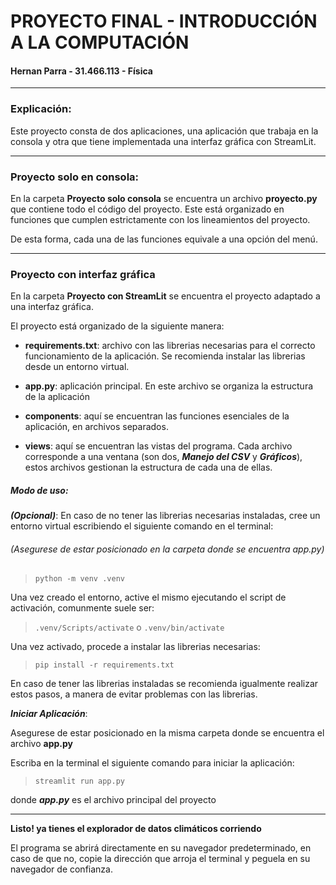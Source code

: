 # PROYECTO FINAL - INTRODUCCIÓN A LA COMPUTACIÓN

#### Hernan Parra - 31.466.113 - Física

--------------------------
### Explicación:

Este proyecto consta de dos aplicaciones, una aplicación que trabaja en la consola y otra que tiene implementada una interfaz gráfica con StreamLit.

--------------------------
### Proyecto solo en consola:

En la carpeta **Proyecto solo consola** se encuentra un archivo **proyecto.py** que contiene todo el código del proyecto. Este está organizado en funciones que cumplen estrictamente con los lineamientos del proyecto. 

De esta forma, cada una de las funciones equivale a una opción del menú.

-----------------------------

### Proyecto con interfaz gráfica

En la carpeta **Proyecto con StreamLit** se encuentra el proyecto adaptado a una interfaz gráfica. 

El proyecto está organizado de la siguiente manera:

- **requirements.txt**: archivo con las librerias necesarias para el correcto funcionamiento de la aplicación. Se recomienda instalar las librerias desde un entorno virtual.

- **app.py**: aplicación principal. En este archivo se organiza la estructura de la aplicación
- **components**: aquí se encuentran las funciones esenciales de la aplicación, en archivos separados.
- **views**: aquí se encuentran las vistas del programa. Cada archivo corresponde a una ventana (son dos, ***Manejo del CSV*** y ***Gráficos***), estos archivos gestionan la estructura de cada una de ellas.

##### Modo de uso:

***(Opcional)***:  En caso de no tener las librerias necesarias instaladas, cree un entorno virtual escribiendo el siguiente comando en el terminal:

###### *(Asegurese de estar posicionado en la carpeta donde se encuentra app.py)*
> `python -m venv .venv`

Una vez creado el entorno, active el mismo ejecutando el script de activación, comunmente suele ser:

> `.venv/Scripts/activate` o `.venv/bin/activate`

Una vez activado, procede a instalar las librerias necesarias:

> `pip install -r requirements.txt`

En caso de tener las librerias instaladas se recomienda igualmente realizar estos pasos, a manera de evitar problemas con las librerias.

***Iniciar Aplicación***: 

Asegurese de estar posicionado en la misma carpeta donde se encuentra el archivo **app.py**

Escriba en la terminal el siguiente comando para iniciar la aplicación:

> `streamlit run app.py`

donde ***app.py*** es el archivo principal del proyecto

------------------------

**Listo! ya tienes el explorador de datos climáticos corriendo**

El programa se abrirá directamente en su navegador predeterminado, en caso de que no, copie la dirección que arroja el terminal y peguela en su navegador de confianza.
